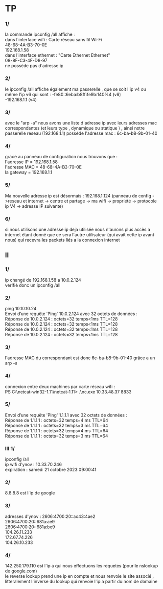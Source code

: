 # TP
### 1/ 
la commande ipconfig /all affiche :  
    dans l'interface wifi : Carte réseau sans fil Wi-Fi  
                            48-68-4A-B3-70-0E  
                            192.168.1.58  
    dans l'interface ethernet : "Carte Ethernet Ethernet"  
                                08-8F-C3-4F-D8-97  
                                ne possède pas d'adresse ip  

### 2/
le ipconfig /all affiche également ma passerelle , que se soit l'ip v4 ou même l'ip v6 qui sont :   -fe80::6eba:b8ff:fe9b:140%4 (v6)  
-192.168.1.1 (v4)  

### 3/
avec le "arp -a" nous avons une liste d'adresse ip avec leurs adresses mac correspondantes (et leurs type , dynamique ou statique ) , ainsi notre passerelle reseau (192.168.1.1) possède l'adresse mac :    6c-ba-b8-9b-01-40  

### 4/
grace au panneau de configuration nous trouvons que :  
l'adresse IP = 192.168.1.58  
l'adresse MAC = 48-68-4A-B3-70-0E  
la gateway = 192.168.1.1  

### 5/
Ma nouvelle adresse ip est désormais : 192.168.1.124 (panneau de config ->reseau et internet -> centre et partage -> ma wifi -> propriété -> protocole ip V4 -> adresse IP suivante)  
### 6/
si nous utilisons une adresse ip deja utilisée nous n'aurons plus accès a internet étant donné que ce sera l'autre utilisateur (qui avait cette ip avant nous) qui recevra les packets liés a la connexion internet  

## II 
### 1/
ip changé de 192.168.1.58 a 10.0.2.124  
verifié donc un ipconfig /all  

### 2/

ping 10.10.10.24  
Envoi d’une requête 'Ping'  10.0.2.124 avec 32 octets de données :  
Réponse de 10.0.2.124 : octets=32 temps<1ms TTL=128  
Réponse de 10.0.2.124 : octets=32 temps<1ms TTL=128  
Réponse de 10.0.2.124 : octets=32 temps<1ms TTL=128  
Réponse de 10.0.2.124 : octets=32 temps<1ms TTL=128  

### 3/
l'adresse MAC du correspondant est donc 6c-ba-b8-9b-01-40 grâce a un arp -a  

### 4/ 
connexion entre deux machines par carte réseau wifi :  
PS C:\netcat-win32-1.11\netcat-1.11> .\nc.exe 10.33.48.37 8833  

### 5/
Envoi d’une requête 'Ping'  1.1.1.1 avec 32 octets de données :  
Réponse de 1.1.1.1 : octets=32 temps=4 ms TTL=64  
Réponse de 1.1.1.1 : octets=32 temps=3 ms TTL=64  
Réponse de 1.1.1.1 : octets=32 temps=4 ms TTL=64  
Réponse de 1.1.1.1 : octets=32 temps=3 ms TTL=64  

### III 1/
ipconfig /all  
ip wifi d'ynov : 10.33.70.246  
expiration : samedi 21 octobre 2023 09:00:41  

### 2/
8.8.8.8 est l'ip de google  

### 3/
adresses d'ynov :  2606:4700:20::ac43:4ae2  
          2606:4700:20::681a:ae9  
          2606:4700:20::681a:be9  
          104.26.11.233  
          172.67.74.226  
          104.26.10.233  
          
### 4/
142.250.179.110 est l'ip a qui nous effectuons les requetes (pour le nslookup de google.com)  
le reverse lookup prend une ip en compte et nous renvoie le site associé , litteralement l'inverse du lookup qui renvoie l'ip a partir du nom de domaine  
